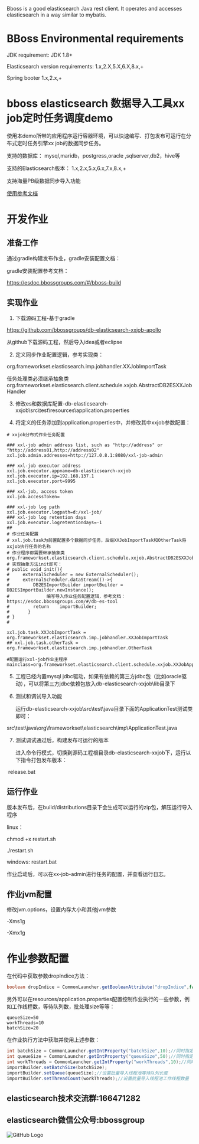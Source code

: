 
Bboss is a good elasticsearch Java rest client. It operates and accesses elasticsearch in a way similar to mybatis.

# BBoss Environmental requirements

JDK requirement: JDK 1.8+

Elasticsearch version requirements: 1.x,2.X,5.X,6.X,8.x,+

Spring booter 1.x,2.x,+
# bboss elasticsearch 数据导入工具xx job定时任务调度demo
使用本demo所带的应用程序运行容器环境，可以快速编写、打包发布可运行在分布式定时任务引擎xx job的数据同步任务。

支持的数据库：
mysql,maridb，postgress,oracle ,sqlserver,db2，hive等

支持的Elasticsearch版本：
1.x,2.x,5.x,6.x,7.x,8.x,+

支持海量PB级数据同步导入功能

[使用参考文档](https://esdoc.bbossgroups.com/#/db-es-tool)


# 开发作业
## 准备工作
通过gradle构建发布作业，gradle安装配置文档：



gradle安装配置参考文档：

https://esdoc.bbossgroups.com/#/bboss-build

## 实现作业

1. 下载源码工程-基于gradle

https://github.com/bbossgroups/db-elasticsearch-xxjob-apollo

从github下载源码工程，然后导入idea或者eclipse

2. 定义同步作业配置逻辑，参考实现类：

org.frameworkset.elasticsearch.imp.jobhandler.XXJobImportTask

任务处理类必须继承抽象类org.frameworkset.elasticsearch.client.schedule.xxjob.AbstractDB2ESXXJobHandler

3. 修改es和数据库配置-db-elasticsearch-xxjob\src\test\resources\application.properties

4. 将定义的任务添加到application.properties中，并修改其中xxjob参数配置：

```properties
# xxjob分布式作业任务配置

### xxl-job admin address list, such as "http://address" or "http://address01,http://address02"
xxl.job.admin.addresses=http://127.0.8.1:8080/xxl-job-admin

### xxl-job executor address
xxl.job.executor.appname=db-elasticsearch-xxjob
xxl.job.executor.ip=192.168.137.1
xxl.job.executor.port=9995

### xxl-job, access token
xxl.job.accessToken=

### xxl-job log path
xxl.job.executor.logpath=d:/xxl-job/
### xxl-job log retention days
xxl.job.executor.logretentiondays=-1
##
# 作业任务配置
# xxl.job.task为前置配置多个数据同步任务，后缀XXJobImportTask和OtherTask将xxjob执行任务的名称
# 作业程序都需要继承抽象类org.frameworkset.elasticsearch.client.schedule.xxjob.AbstractDB2ESXXJobHandler
# 实现抽象方法init即可：
# public void init(){
#     externalScheduler = new ExternalScheduler();
#     externalScheduler.dataStream(()->{
#         DB2ESImportBuilder importBuilder = DB2ESImportBuilder.newInstance();
#              编写导入作业任务配置逻辑，参考文档：https://esdoc.bbossgroups.com/#/db-es-tool
#         return    importBuilder;
#       }
# }
#

xxl.job.task.XXJobImportTask = org.frameworkset.elasticsearch.imp.jobhandler.XXJobImportTask
## xxl.job.task.otherTask = org.frameworkset.elasticsearch.imp.jobhandler.OtherTask

#配置运行xxl-job作业主程序
mainclass=org.frameworkset.elasticsearch.client.schedule.xxjob.XXJobApplication
```



5. 工程已经内置mysql jdbc驱动，如果有依赖的第三方jdbc包（比如oracle驱动），可以将第三方jdbc依赖包放入db-elasticsearch-xxjob\lib目录下

6. 测试和调试导入功能

   运行db-elasticsearch-xxjob\src\test\java目录下面的ApplicationTest测试类即可：

​       src\test\java\org\frameworkset\elasticsearch\imp\ApplicationTest.java 

7. 测试调试通过后，构建发布可运行的版本

   进入命令行模式，切换到源码工程根目录db-elasticsearch-xxjob下，运行以下指令打包发布版本：

​       release.bat

## 运行作业
版本发布后，在build/distributions目录下会生成可以运行的zip包，解压运行导入程序

linux：

chmod +x restart.sh

./restart.sh

windows: restart.bat

作业启动后，可以在xx-job-admin进行任务的配置，并查看运行日志。

## 作业jvm配置
修改jvm.options，设置内存大小和其他jvm参数

-Xms1g

-Xmx1g

 

# 作业参数配置

在代码中获取参数dropIndice方法：

```java
boolean dropIndice = CommonLauncher.getBooleanAttribute("dropIndice",false);//同时指定了默认值false
```

另外可以在resources/application.properties配置控制作业执行的一些参数，例如工作线程数，等待队列数，批处理size等等：

```
queueSize=50
workThreads=10
batchSize=20
```

在作业执行方法中获取并使用上述参数：

```java
int batchSize = CommonLauncher.getIntProperty("batchSize",10);//同时指定了默认值
int queueSize = CommonLauncher.getIntProperty("queueSize",50);//同时指定了默认值
int workThreads = CommonLauncher.getIntProperty("workThreads",10);//同时指定了默认值
importBuilder.setBatchSize(batchSize);
importBuilder.setQueue(queueSize);//设置批量导入线程池等待队列长度
importBuilder.setThreadCount(workThreads);//设置批量导入线程池工作线程数量
```

 

## elasticsearch技术交流群:166471282 

## elasticsearch微信公众号:bbossgroup   
![GitHub Logo](https://static.oschina.net/uploads/space/2017/0617/094201_QhWs_94045.jpg)


